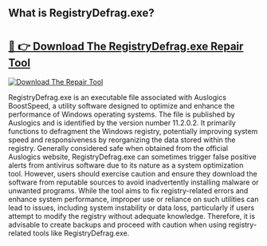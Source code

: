 ## What is RegistryDefrag.exe? 

# <h2><a href="https://exedetect.com/download.php?RegistryDefrag.exe">🔗 👉 Download The RegistryDefrag.exe Repair Tool</a></h2>

[![Download The Repair Tool](https://exedetect.com/download-button.jpg)](https://exedetect.com/download.php?RegistryDefrag.exe)

RegistryDefrag.exe is an executable file associated with Auslogics BoostSpeed, a utility software designed to optimize and enhance the performance of Windows operating systems. The file is published by Auslogics and is identified by the version number 11.2.0.2. It primarily functions to defragment the Windows registry, potentially improving system speed and responsiveness by reorganizing the data stored within the registry. Generally considered safe when obtained from the official Auslogics website, RegistryDefrag.exe can sometimes trigger false positive alerts from antivirus software due to its nature as a system optimization tool. However, users should exercise caution and ensure they download the software from reputable sources to avoid inadvertently installing malware or unwanted programs. While the tool aims to fix registry-related errors and enhance system performance, improper use or reliance on such utilities can lead to issues, including system instability or data loss, particularly if users attempt to modify the registry without adequate knowledge. Therefore, it is advisable to create backups and proceed with caution when using registry-related tools like RegistryDefrag.exe.